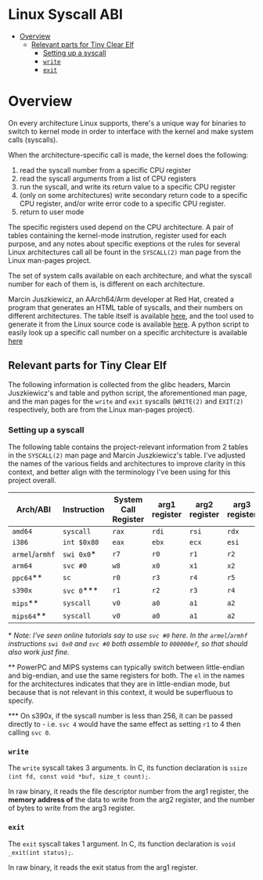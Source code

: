 # Linux Syscall ABI
<!-- vim: set et ai nowrap: -->

<!-- vim-markdown-toc GFM -->

* [Overview](#overview)
  * [Relevant parts for Tiny Clear Elf](#relevant-parts-for-tiny-clear-elf)
    * [Setting up a syscall](#setting-up-a-syscall)
    * [`write`](#write)
    * [`exit`](#exit)

<!-- vim-markdown-toc -->


# Overview

On every architecture Linux supports, there's a unique way for binaries to switch to kernel mode in order to interface with the kernel and make system calls (syscalls).

When the architecture-specific call is made, the kernel does the following:
  1. read the syscall number from a specific CPU register
  2. read the syscall arguments from a list of CPU registers
  3. run the syscall, and write its return value to a specific CPU register
  4. (only on some architectures) write secondary return code to a specific CPU register, and/or write error code to a specific CPU register.
  5. return to user mode

The specific registers used depend on the CPU architecture.
A pair of tables containing the kernel-mode instrution, register used for each purpose, and any notes about specific exeptions ot the rules for several Linux architectures call all be fount in the `SYSCALL(2)` man page from the Linux man-pages project.

The set of system calls available on each architecture, and what the syscall number for each of them is, is different on each architecture.

Marcin Juszkiewicz, an AArch64/Arm developer at Red Hat, created a program that generates an HTML table of syscalls, and their numbers on different architectures. The table itself is available [here](https://marcin.juszkiewicz.com.pl/download/tables/syscalls.html), and the tool used to generate it from the Linux source code is available [here](https://github.com/hrw/syscalls-table). A python script to easily look up a specific call number on a specific architecture is available [here](https://github.com/hrw/python-syscalls)

## Relevant parts for Tiny Clear Elf

The following information is collected from the glibc headers, Marcin Juszkiewicz's and table and python script, the aforementioned man page, and the man pages for the `write` and `exit` syscalls (`WRITE(2)` and `EXIT(2)` respectively, both are from the Linux man-pages project).

### Setting up a syscall

The following table contains the project-relevant information from 2 tables in the `SYSCALL(2)` man page and Marcin Juszkiewicz's table.
I've adjusted the names of the various fields and architectures to improve clarity in this context, and better align with the terminology I've been using for this project overall.

 **Arch/ABI**   | **Instruction** | **System Call Register** | **arg1 register** | **arg2 register** | **arg3 register** | **`write` call** | **`exit` call**
----------------|-----------------|--------------------------|-------------------|-------------------|-------------------|------------------|----------------
`amd64`         | `syscall`       | `rax`                    | `rdi`             | `rsi`             | `rdx`             | `1`              | `60`
`i386`          | `int $0x80`     | `eax`                    | `ebx`             | `ecx`             | `esi`             | `4`              | `1`
`armel`/`armhf` | `swi 0x0`\*     | `r7`                     | `r0`              | `r1`              | `r2`              | `4`              | `1`
`arm64`         | `svc #0`        | `w8`                     | `x0`              | `x1`              | `x2`              | `64`             | `93`
`ppc64`\*\*     | `sc`            | `r0`                     | `r3`              | `r4`              | `r5`              | `4`              | `1`
`s390x`         | `svc 0`\*\*\*   | `r1`                     | `r2`              | `r3`              | `r4`              | `4`              | `1`
`mips`\*\*      | `syscall`       | `v0`                     | `a0`              | `a1`              | `a2`              | `4004`           | `4001`
`mips64`\*\*    | `syscall`       | `v0`                     | `a0`              | `a1`              | `a2`              | `5001`           | `5058`

\* *Note: I've seen online tutorials say to use `svc #0` here. In the `armel`/`armhf` instructions `swi 0x0` and `svc #0` both assemble to `000000ef`, so that should also work just fine.*

\*\* PowerPC and MIPS systems can typically switch between little-endian and big-endian, and use the same registers for both. The `el` in the names for the architectures indicates that they are in little-endian mode, but because that
is not relevant in this context, it would be superfluous to specify.

\*\*\* On s390x, if the syscall number is less than 256, it can be passed directly to - i.e. `svc 4` would have the same effect as setting `r1` to 4 then calling `svc 0`.

### `write`

The `write` syscall takes 3 arguments. In C, its function declaration is `ssize (int fd, const void *buf, size_t count);`.

In raw binary, it reads the file descriptor number from the arg1 register, the **memory address of** the data to write from the arg2 register, and the number of bytes to write from the arg3 register.

### `exit`

The `exit` syscall takes 1 argument. In C, its function declaration is `void _exit(int status);`.

In raw binary, it reads the exit status from the arg1 register.
